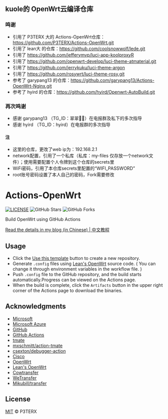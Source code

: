 ## kuole的 OpenWrt云编译仓库

### 鸣谢
- 引用了 P3TERX 大的 Actions-OpenWrt仓库：https://github.com/P3TERX/Actions-OpenWrt.git
- 引用了 lean大 的仓库：https://github.com/coolsnowwolf/lede.git
- 引用了 https://github.com/jefferymvp/luci-app-koolproxyR
- 引用了 https://github.com/openwrt-develop/luci-theme-atmaterial.git
- 引用了 https://github.com/jerrykuku/luci-theme-argon
- 引用了 https://github.com/rosywrt/luci-theme-rosy.git 
- 参考了 garypang13 的仓库：https://github.com/garypang13/Actions-OpenWrt-Nginx.git
- 参考了 hyird 的仓库：https://github.com/hyird/Openwrt-AutoBuild.git

### 再次鸣谢
- 感谢 garypang13 （TG_ID：翠翠🐻🔫）在电报群及私下的多次指导
- 感谢 hyird （TG_ID：hyird）在电报群的多次指导

#### 注
- 这里的仓库，更改了web ip为：192.168.2.1
- network配置，引用了一个私库（私库：my-files 仅存放一个network文件）；使用需要配置个人令牌到这个仓库的secrets里
- WiFi密码，引用了本仓库secrets里配置的“WIFI_PASSWORD”
- root账号密码设置了本人自己的密码，Fork需要修改

# Actions-OpenWrt

[![LICENSE](https://img.shields.io/github/license/mashape/apistatus.svg?style=flat-square&label=LICENSE)](https://github.com/P3TERX/Actions-OpenWrt/blob/master/LICENSE)
![GitHub Stars](https://img.shields.io/github/stars/P3TERX/Actions-OpenWrt.svg?style=flat-square&label=Stars&logo=github)
![GitHub Forks](https://img.shields.io/github/forks/P3TERX/Actions-OpenWrt.svg?style=flat-square&label=Forks&logo=github)

Build OpenWrt using GitHub Actions

[Read the details in my blog (in Chinese) | 中文教程](https://p3terx.com/archives/build-openwrt-with-github-actions.html)

## Usage

- Click the [Use this template](https://github.com/P3TERX/Actions-OpenWrt/generate) button to create a new repository.
- Generate `.config` files using [Lean's OpenWrt](https://github.com/coolsnowwolf/lede) source code. ( You can change it through environment variables in the workflow file. )
- Push `.config` file to the GitHub repository, and the build starts automatically.Progress can be viewed on the Actions page.
- When the build is complete, click the `Artifacts` button in the upper right corner of the Actions page to download the binaries.

## Acknowledgments

- [Microsoft](https://www.microsoft.com)
- [Microsoft Azure](https://azure.microsoft.com)
- [GitHub](https://github.com)
- [GitHub Actions](https://github.com/features/actions)
- [tmate](https://github.com/tmate-io/tmate)
- [mxschmitt/action-tmate](https://github.com/mxschmitt/action-tmate)
- [csexton/debugger-action](https://github.com/csexton/debugger-action)
- [Cisco](https://www.cisco.com/)
- [OpenWrt](https://github.com/openwrt/openwrt)
- [Lean's OpenWrt](https://github.com/coolsnowwolf/lede)
- [Cowtransfer](https://cowtransfer.com)
- [WeTransfer](https://wetransfer.com/)
- [Mikubill/transfer](https://github.com/Mikubill/transfer)

## License

[MIT](https://github.com/P3TERX/Actions-OpenWrt/blob/master/LICENSE) © P3TERX
